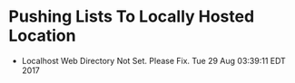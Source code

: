# Pushing Lists To Locally Hosted Location

* Localhost Web Directory Not Set. Please Fix. Tue 29 Aug 03:39:11 EDT 2017
